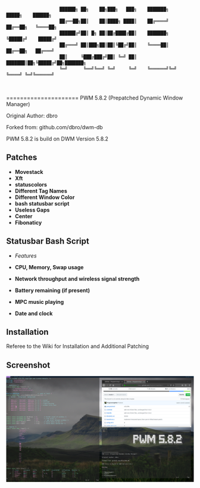 ```


					██████╗ ██╗    ██╗███╗   ███╗    ███████╗    █████╗    ██████╗ 
					██╔══██╗██║    ██║████╗ ████║    ██╔════╝   ██╔══██╗   ╚════██╗
					██████╔╝██║ █╗ ██║██╔████╔██║    ███████╗   ╚█████╔╝    █████╔╝
					██╔═══╝ ██║███╗██║██║╚██╔╝██║    ╚════██║   ██╔══██╗   ██╔═══╝ 
					██║     ╚███╔███╔╝██║ ╚═╝ ██║    ███████║██╗╚█████╔╝██╗███████╗
					╚═╝      ╚══╝╚══╝ ╚═╝     ╚═╝    ╚══════╝╚═╝ ╚════╝ ╚═╝╚══════╝
                                                               


```
=====================
PWM 5.8.2 (Prepatched Dynamic Window Manager)

Original Author: dbro

Forked from: github.com/dbro/dwm-db

PWM 5.8.2 is build on DWM Version 5.8.2

Patches
--------------------

* **Movestack**
* **Xft**
* **statuscolors**
* **Different Tag Names**
* **Different Window Color**
* **bash statusbar script**
* **Useless Gaps**
* **Center**
* **Fibonaticy**

Statusbar Bash Script
---------------------
* *Features*

* **CPU, Memory, Swap usage**
* **Network throughput and wireless signal strength**
* **Battery remaining (if present)**
* **MPC music playing**
* **Date and clock**

Installation
----------------------
Referee to the Wiki for Installation and Additional Patching

Screenshot
----------------------
![Screenshot](/pwm5.png)
